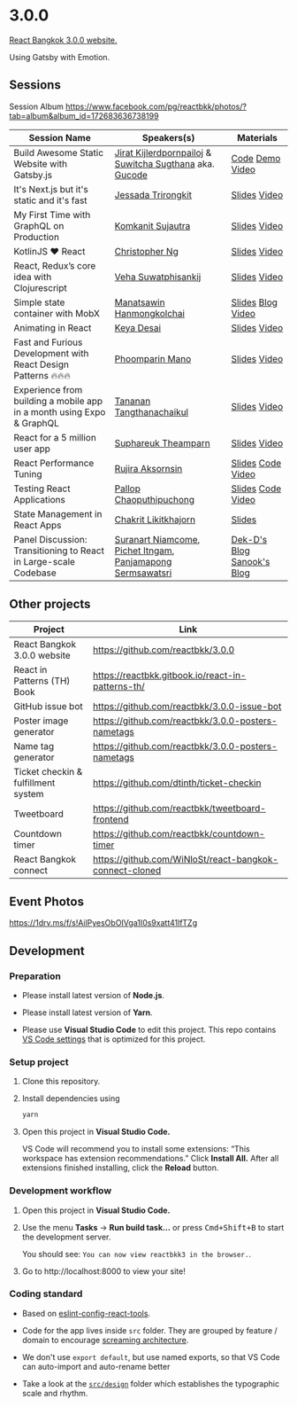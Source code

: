 # 3.0.0

[React Bangkok 3.0.0 website.](https://reactbkk.com/3.0.0/)

Using Gatsby with Emotion.

## Sessions

Session Album https://www.facebook.com/pg/reactbkk/photos/?tab=album&album_id=172683636738199

| Session Name | Speakers(s) | Materials
| --- | --- | --- |
| Build Awesome Static Website with Gatsby.js | [Jirat Kijlerdpornpailoj](https://www.facebook.com/imn3tr) & [Suwitcha Sugthana](https://www.facebook.com/suwitcha.sugthana) aka. [Gucode](https://www.facebook.com/gucodelive/) | [Code](https://github.com/GucodeLive/gucodelive.github.io) [Demo](https://gucodelive.github.io/) [Video](https://www.youtube.com/watch?v=-9EpZk1IYu4&index=3&t=0s&list=PLlL4JXpXTSi82BrlytDY0HOUdkhesusmC)
| It's Next.js but it's static and it's fast | [Jessada Trirongkit](https://www.facebook.com/JessaAun) | [Slides](https://docs.google.com/presentation/u/1/d/15H-UyC3VEgokT3jiG1X2k96kq5xcPhkS9GGxHmzw3ew/edit#slide=id.p) [Video](https://www.youtube.com/watch?v=z5ykiC17hm8&index=4&t=0s&list=PLlL4JXpXTSi82BrlytDY0HOUdkhesusmC)
| My First Time with GraphQL on Production | [Komkanit Sujautra](https://www.facebook.com/komcal) | [Slides](https://docs.google.com/presentation/d/1m7SifdTbGMLVHurVIuwqiHnHPyWzrPSfiIgQkWYZq3w/edit?usp=sharing) [Video](https://www.youtube.com/watch?v=-CM9Rs7Y1EA&index=5&t=0s&list=PLlL4JXpXTSi82BrlytDY0HOUdkhesusmC)
| KotlinJS ❤️ React | [Christopher Ng](https://www.facebook.com/babedev) | [Slides](https://www.slideshare.net/ChristopherNg29/kotlin-react-bkk-300) [Video](https://www.youtube.com/watch?v=00uTqPvVBiA&index=6&t=0s&list=PLlL4JXpXTSi82BrlytDY0HOUdkhesusmC)
| React, Redux’s core idea with Clojurescript | [Veha Suwatphisankij](https://www.facebook.com/vehas) | [Slides](http://slides.com/vehas/re-in-cljs) [Video](https://www.youtube.com/watch?v=jC1ACITwY1g&index=7&t=0s&list=PLlL4JXpXTSi82BrlytDY0HOUdkhesusmC)
| Simple state container with MobX | [Manatsawin Hanmongkolchai](https://www.facebook.com/whs.in.th) | [Slides](https://speakerdeck.com/whs/state-management-with-mobx) [Blog](https://life.wongnai.com/mobx-simplify-your-react-79f82f10502e) [Video](https://www.youtube.com/watch?v=WmfUg66QHk8&index=8&t=0s&list=PLlL4JXpXTSi82BrlytDY0HOUdkhesusmC)
| Animating in React | [Keya Desai](https://keyadesai.com/) | [Slides](https://drive.google.com/open?id=119TrVKI25P6K2TZQLIBqE63YgIlsRgwl) [Video](https://www.youtube.com/watch?v=SWnkng2Q9GA&index=9&t=0s&list=PLlL4JXpXTSi82BrlytDY0HOUdkhesusmC)
| Fast and Furious Development with React Design Patterns 🔥🔥🔥 | [Phoomparin Mano](https://www.facebook.com/phoomparin.mano) | [Slides](https://drive.google.com/file/d/1IeKPBLndmxhOanl6MNmF8wdnJFiioLh2/view?usp=sharing) [Video](https://www.youtube.com/watch?v=g7kEw76Yjic&index=11&t=0s&list=PLlL4JXpXTSi82BrlytDY0HOUdkhesusmC)
| Experience from building a mobile app in a month using Expo & GraphQL | [Tananan Tangthanachaikul](https://www.facebook.com/MicroBenz) | [Slides](https://drive.google.com/open?id=1uudT8NdCWl8AkbR35y4S5CmyaLtkfHuQ) [Video](https://www.youtube.com/watch?v=i7lEbvOm6e8&index=10&t=0s&list=PLlL4JXpXTSi82BrlytDY0HOUdkhesusmC)
| React for a 5 million user app | [Suphareuk Theamparn](https://www.linkedin.com/in/suphareuk-theamparn-0b0a75163) | [Slides](https://www.slideshare.net/siwakornsittileardpisal1/react-for-a-5-million-user-app) [Video](https://www.youtube.com/watch?v=Su49BSp2PyY&index=12&t=0s&list=PLlL4JXpXTSi82BrlytDY0HOUdkhesusmC)
| React Performance Tuning | [Rujira Aksornsin](https://facebook.com/HollyJira) | [Slides](https://docs.google.com/presentation/d/1oGHNjsUc5LJxT5Cc3VzpOQTO-BRwUYjzFXXJE0f-MmI/) [Code](https://github.com/acebo/sweet-got) [Video](https://www.youtube.com/watch?v=IfK8-aldo48&index=13&t=0s&list=PLlL4JXpXTSi82BrlytDY0HOUdkhesusmC)
| Testing React Applications | [Pallop Chaoputhipuchong](https://www.facebook.com/pallop.chao) | [Slides](https://www.dropbox.com/s/1dv6gdjl80rcxt7/Testing%20React%20Application%20BKK.pdf?dl=0) [Code](https://github.com/vannizer/react-testing-bkk) [Video](https://www.youtube.com/watch?v=wycDuchnAcg&index=15&t=0s&list=PLlL4JXpXTSi82BrlytDY0HOUdkhesusmC)
| State Management in React Apps | [Chakrit Likitkhajorn](https://www.facebook.com/chakrit.likitkhajorn) | [Slides](https://docs.google.com/presentation/d/1hyynLecj9vzXymlGbZfOqOI1mPEyYKxyQgWmkjkSv2k/edit?usp=sharing)
| Panel Discussion: Transitioning to React in Large-scale Codebase | [Suranart Niamcome](https://www.facebook.com/suranart.niamcome), [Pichet Itngam](https://www.facebook.com/notsu), [Panjamapong Sermsawatsri](https://www.facebook.com/panjmp) | [Dek-D's Blog](https://making.dek-d.com/dek-d-new-stack-graphql-nodejs-reactjs-c745bfbec493) [Sanook's Blog](https://medium.com/tencent-thailand/tech-stack-%E0%B9%80%E0%B8%9A%E0%B8%B7%E0%B9%89%E0%B8%AD%E0%B8%87%E0%B8%AB%E0%B8%A5%E0%B8%B1%E0%B8%87%E0%B9%80%E0%B8%A7%E0%B9%87%E0%B8%9A%E0%B9%84%E0%B8%8B%E0%B8%95%E0%B9%8C-sanook-com-5526320a965f)

## Other projects

| Project | Link |
| --- | --- |
| React Bangkok 3.0.0 website | https://github.com/reactbkk/3.0.0 |
| React in Patterns (TH) Book | https://reactbkk.gitbook.io/react-in-patterns-th/ |
| GitHub issue bot | https://github.com/reactbkk/3.0.0-issue-bot |
| Poster image generator | https://github.com/reactbkk/3.0.0-posters-nametags |
| Name tag generator | https://github.com/reactbkk/3.0.0-posters-nametags |
| Ticket checkin & fulfillment system | https://github.com/dtinth/ticket-checkin |
| Tweetboard | https://github.com/reactbkk/tweetboard-frontend |
| Countdown timer | https://github.com/reactbkk/countdown-timer |
| React Bangkok connect | https://github.com/WiNloSt/react-bangkok-connect-cloned |

## Event Photos
https://1drv.ms/f/s!AilPyesObOIVga1I0s9xatt41lfTZg

## Development

### Preparation

- Please install latest version of **Node.js**.

- Please install latest version of **Yarn**.

- Please use **Visual Studio Code** to edit this project. This repo contains
  [VS Code settings](.vscode) that is optimized for this project.

### Setup project

1.  Clone this repository.

2.  Install dependencies using

    ```sh
    yarn
    ```

3.  Open this project in **Visual Studio Code.**

    VS Code will recommend you to install some extensions: “This workspace has
    extension recommendations.” Click **Install All.** After all extensions
    finished installing, click the **Reload** button.

### Development workflow

1.  Open this project in **Visual Studio Code.**

2.  Use the menu **Tasks** &rarr; **Run build task...** or press
    <kbd>Cmd+Shift+B</kbd> to start the development server.

    You should see: `You can now view reactbkk3 in the browser.`.

3.  Go to http://localhost:8000 to view your site!

### Coding standard

- Based on
  [eslint-config-react-tools](https://github.com/react-tools/eslint-config-react-tools/blob/master/index.js).

- Code for the app lives inside `src` folder. They are grouped by feature /
  domain to encourage
  [screaming architecture](https://8thlight.com/blog/uncle-bob/2011/09/30/Screaming-Architecture.html).

- We don't use `export default`, but use named exports, so that VS Code can
  auto-import and auto-rename better

- Take a look at the [`src/design`](src/design) folder which establishes the
  typographic scale and rhythm.

